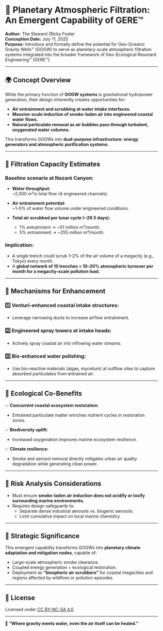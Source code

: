 # 💨 Planetary Atmospheric Filtration: An Emergent Capability of GERE™

**Author:** The Steward (Ricky Foster  
**Conception Date:** July 11, 2025  
**Purpose:** Introduce and formally define the potential for Geo-Oceanic Gravity Wells™ (GOGW) to serve as planetary-scale atmospheric filtration systems integrated into the broader framework of Geo-Ecological Resonant Engineering™ (GERE™).

---

## 🌍 Concept Overview

While the primary function of **GOGW systems** is gravitational hydropower generation, their design inherently creates opportunities for:

- **Air entrainment and scrubbing at water intake interfaces.**
- **Massive-scale induction of smoke-laden air into engineered coastal water flows.**
- **Natural particulate removal as air bubbles pass through turbulent, oxygenated water columns.**

This transforms GOGWs into **dual-purpose infrastructure: energy generators and atmospheric purification systems.**

---

## 🧮 Filtration Capacity Estimates

### Baseline scenario at Nazaré Canyon:
- **Water throughput:**  
  ~2,000 m³/s total flow (4 engineered channels).

- **Air entrainment potential:**  
  ~1–5% of water flow volume under engineered conditions.

- **Total air scrubbed per lunar cycle (~29.5 days):**
  - 1% entrainment → ~51 million m³/month.
  - 5% entrainment → ~255 million m³/month.

### Implication:
- A single trench could scrub 1–2% of the air volume of a megacity (e.g., Tokyo) every month.
- A **global network of 10 trenches = 10–20% atmospheric turnover per month for a megacity-scale pollution load.**

---

## 🔧 Mechanisms for Enhancement

### 1️⃣ Venturi-enhanced coastal intake structures:
- Leverage narrowing ducts to increase airflow entrainment.

### 2️⃣ Engineered spray towers at intake heads:
- Actively spray coastal air into inflowing water streams.

### 3️⃣ Bio-enhanced water polishing:
- Use bio-reactive materials (algae, mycelium) at outflow sites to capture absorbed particulates from entrained air.

---

## 🌿 Ecological Co-Benefits

✅ **Concurrent coastal ecosystem restoration:**  
- Entrained particulate matter enriches nutrient cycles in restoration zones.

✅ **Biodiversity uplift:**  
- Increased oxygenation improves marine ecosystem resilience.

✅ **Climate resilience:**  
- Smoke and aerosol removal directly mitigates urban air quality degradation while generating clean power.

---

## 🔬 Risk Analysis Considerations

- Must ensure **smoke-laden air induction does not acidify or toxify surrounding marine environments.**
- Requires design safeguards to:
  - Separate dense industrial aerosols vs. biogenic aerosols.
  - Limit cumulative impact on local marine chemistry.

---

## 🎯 Strategic Significance

This emergent capability transforms GOGWs into **planetary climate adaptation and mitigation nodes**, capable of:
- Large-scale atmospheric smoke clearance.
- Coupled energy generation + ecological restoration.
- Deployment as **“biospheric air scrubbers”** for coastal megacities and regions affected by wildfires or pollution episodes.

---

## 📜 License

Licensed under [CC BY-NC-SA 4.0](https://creativecommons.org/licenses/by-nc-sa/4.0/).

---

🌱 **“Where gravity meets water, even the air itself can be healed.”**
